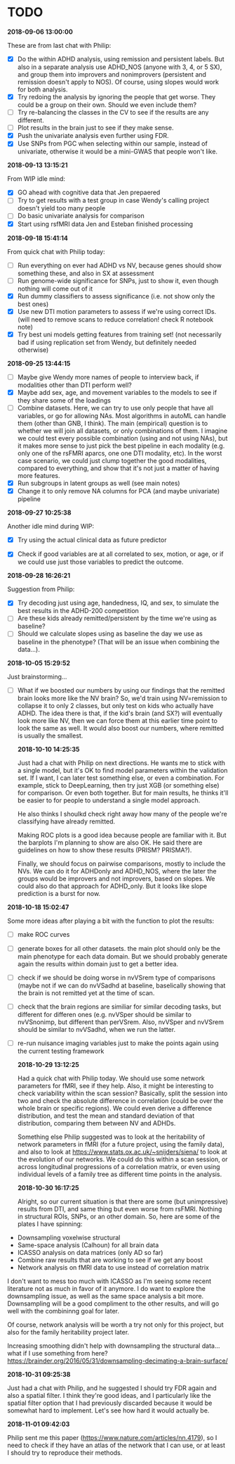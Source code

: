 # TODO

**2018-09-06 13:00:00**

These are from last chat with Philip:

- [x] Do the within ADHD analysis, using remission and persistent labels. But also in a separate analysis use ADHD_NOS (anyone with 3, 4, or 5 SX), and group them into improvers and nonimprovers (persistent and remission doesn't apply to NOS). Of course, using slopes would work for both analysis.
- [x] Try redoing the analysis by ignoring the people that get worse. They could be a group on their own. Should we even include them?
- [ ] Try re-balancing the classes in the CV to see if the results are any different.
- [ ] Plot results in the brain just to see if they make sense. 
- [x] Push the univariate analysis even further using FDR.
- [x] Use SNPs from PGC when selecting within our sample, instead of univariate, otherwise it would be a mini-GWAS that people won't like.

**2018-09-13 13:15:21**

From WIP idle mind:

- [x] GO ahead with cognitive data that Jen prepaered
- [ ] Try to get results with a test group in case Wendy's calling project
  doesn't yield too many people 
- [ ] Do basic univariate analysis for comparison
- [x] Start using rsfMRI data Jen and Esteban finished processing

**2018-09-18 15:41:14**

From quick chat with Philip today:

- [ ] Run everything on ever had ADHD vs NV, because genes should show something
  these, and also in SX at assessment
- [ ] Run genome-wide significance for SNPs, just to show it, even though nothing
  will come out of it
- [x] Run dummy classifiers to assess significance (i.e. not show only the best ones)
- [x] Use new DTI motion parameters to assess if we're using correct IDs.
  (will need to remove scans to reduce correlation! check R notebook note)
- [x] Try best uni models getting features from training set! (not necessarily
  bad if using replication set from Wendy, but definitely needed otherwise)

**2018-09-25 13:44:15**

- [ ] Maybe give Wendy more names of people to interview back, if modalities
  other than DTI perform well?
- [x] Maybe add sex, age, and movement variables to the models to see if they
  share some of the loadings
- [ ] Combine datasets. Here, we can try to use only people that have all
  variables, or go for allowing NAs. Most algorithms in autoML can handle them
  (other than GNB, I think). The main (empirical) question is to whether we will
  join all datasets, or only combinations of them. I imagine we could test every
  possible combination (using and not using NAs), but it makes more sense to
  just pick the best pipeline in each modality (e.g. only one of the rsFMRI
  aparcs, one one DTI modality, etc). In the worst case scenario, we could just
  clump together the good modalities, compared to everything, and show that it's
  not just a matter of having more features.
- [x] Run subgroups in latent groups as well (see main notes)
- [x] Change it to only remove NA columns for PCA (and maybe univariate) pipeline

**2018-09-27 10:25:38**

Another idle mind during WIP:

- [x] Try using the actual clinical data as future predictor
- [x] Check if good variables are at all correlated to sex, motion, or age, or
  if we could use just those variables to predict the outcome.
 

**2018-09-28 16:26:21**

Suggestion from Philip:

- [x] Try decoding just using age, handedness, IQ, and sex, to simulate the best
  results in the ADHD-200 competition 
- [ ] Are these kids already remitted/persistent by the time we're using as baseline?
- [ ] Should we calculate slopes using as baseline the day we use as baseline in the phenotype? (That will be an issue when combining the data...).

**2018-10-05 15:29:52**

Just brainstorming...

- [ ] What if we boosted our numbers by using our findings that the remitted
  brain looks more like the NV brain? So, we'd train using NV=remission to
  collapse it to only 2 classes, but only test on kids who actually have ADHD.
  The idea there is that, if the kid's brain (and SX?) will eventually look more
  like NV, then we can force them at this earlier time point to look the same as
  well. It would also boost our numbers, where remitted is usually the smallest.
  
  
  **2018-10-10 14:25:35**

  Just had a chat with Philip on next directions. He wants me to stick with a
  single model, but it's OK to find model parameters within the validation set.
  If I want, I can later test something else, or even a combination. For
  example, stick to DeepLearning, then try just XGB (or something else) for
  comparison. Or even both together. But for main results, he thinks it'll be
  easier to for people to understand a single model approach.

  He also thinks I shoulkd check right away how many of the people we're
  classifying have already remitted.

  Making ROC plots is a good idea because people are familiar with it. But
  the barplots I'm planning to show are also OK. He said there are guidelines on
  how to show these results (PRISM? PRISMA?). 

  Finally, we should focus on pairwise comparisons, mostly to include the NVs.
  We can do it for ADHDonly and ADHD_NOS, where the later the groups would be
  improvers and not improvers, based on slopes. We could also do that approach
  for ADHD_only. But it looks like slope prediction is a burst for now.
  
**2018-10-18 15:02:47**

Some more ideas after playing a bit with the function to plot the results:

- [ ] make ROC curves
- [ ] generate boxes for all other datasets. the main plot should only be the
  main phenotype for each data domain. But we should probably generate again the
  results within domain just to get a better idea.
- [ ] check if we should be doing worse in nvVSrem type of comparisons (maybe
  not if we can do nvVSadhd at baseline, baselically showing that the brain is
  not remitted yet at the time of scan.
- [ ] check that the brain regions are similiar for similar decoding tasks, but
  different for differen ones (e.g. nvVSper should be similar to nvVSnonimp, but
  different than perVSrem. Also, nvVSper and nvVSrem should be similar to
  nvVSadhd, when we run the latter.
- [ ] re-run nuisance imaging variables just to make the points again using the
  current testing framework
  
  **2018-10-29 13:12:25**

  Had a quick chat with Philip today. We should use some network parameters for
  fMRI, see if they help. Also, it might be interesting to check variability
  within the scan session? Basically, split the session into two and check the
  absolute difference in correlation (could be over the whole brain or specific
  regions). We could even derive a difference distribution, and test the mean
  and standard deviation of that distribution, comparing them between NV and
  ADHDs.

  Something else Philip suggested was to look at the heritability of network
  parameters in fMRI (for a future project, using the family data), and also to
  look at https://www.stats.ox.ac.uk/~snijders/siena/ to look at the evolution
  of our networks. We could do this within a scan session, or across
  longitudinal progressions of a correlation matrix, or even using individual
  levels of a family tree as different time points in the analysis. 

  **2018-10-30 16:17:25**

  Alright, so our current situation is that there are some (but unimpressive) results from DTI, and same thing but even worse from rsFMRI. Nothing in structural ROIs, SNPs, or an other domain. So, here are some of the plates I have spinning:

 * Downsampling voxelwise structural
 * Same-space analysis (Calhoun) for all brain data 
 * ICASSO analysis on data matrices (only AD so far)
 * Combine raw results that are working to see if we get any boost
 * Network analysis on fMRI data to use instead of correlation matrix

I don't want to mess too much with ICASSO as I'm seeing some recent literature not as much in favor of it anymore. I do want to explore the downsampling issue, as well as the same space analysis a bit more. Downsampling will be a good compliment to the other results, and will go well with the combininng goal for later.

Of course, network analysis will be worth a try not only for this project, but also for the family heritability project later.

Increasing smoothing didn't help with downsampling the structural data... what if I use something from here? https://brainder.org/2016/05/31/downsampling-decimating-a-brain-surface/

**2018-10-31 09:25:38**

Just had a chat with Philip, and he suggested I should try FDR again and also a
spatial filter. I think they're good ideas, and I particularly like the spatial
filter option that I had previously discarded because it would be somewhat hard
to implement. Let's see how hard it would actually be.

**2018-11-01 09:42:03**

Philip sent me this paper (https://www.nature.com/articles/nn.4179), so I need
to check if they have an atlas of the network that I can use, or at least I
should try to reproduce their methods.